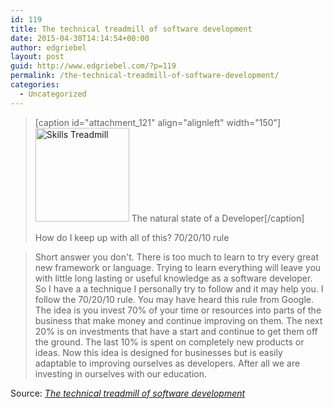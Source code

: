 ```yaml
---
id: 119
title: The technical treadmill of software development
date: 2015-04-30T14:14:54+00:00
author: edgriebel
layout: post
guid: http://www.edgriebel.com/?p=119
permalink: /the-technical-treadmill-of-software-development/
categories:
  - Uncategorized
---
```

<blockquote>

[caption id="attachment_121" align="alignleft" width="150"]<a href="http://www.edgriebel.com/wp-content/uploads/2015/04/treadmill-cartoon.jpg"><img class="size-thumbnail wp-image-121" src="http://www.edgriebel.com/wp-content/uploads/2015/04/treadmill-cartoon-150x150.jpg" alt="Skills Treadmill" width="150" height="150" /></a> The natural state of a Developer[/caption]

How do I keep up with all of this? 70/20/10 rule</blockquote>
<blockquote>Short answer you don't. There is too much to learn to try every great new framework or language. Trying to learn everything will leave you with little long lasting or useful knowledge as a software developer. So I have a a technique I personally try to follow and it may help you. I follow the 70/20/10 rule. You may have heard this rule from Google. The idea is you invest 70% of your time or resources into parts of the business that make money and continue improving on them. The next 20% is on investments that have a start and continue to get them off the ground. The last 10% is spent on completely new products or ideas. Now this idea is designed for businesses but is easily adaptable to improving ourselves as developers. After all we are investing in ourselves with our education.</blockquote>
Source: <em><a href="http://corycode.me/blog/the-technical-treadmill-of-software-development">The technical treadmill of software development</a></em>